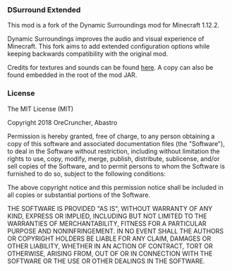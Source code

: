 ### DSurround Extended

This mod is a fork of the Dynamic Surroundings mod for Minecraft 1.12.2.

Dynamic Surroundings improves the audio and visual experience of Minecraft.
This fork aims to add extended configuration options while keeping backwards compatibility with the original mod.

Credits for textures and sounds can be found [here](CREDITS.md).  A copy can also be found embedded in the root of the mod JAR.

### License

The MIT License (MIT)

Copyright 2018 OreCruncher, Abastro

Permission is hereby granted, free of charge, to any person obtaining a copy
of this software and associated documentation files (the "Software"), to deal
in the Software without restriction, including without limitation the rights
to use, copy, modify, merge, publish, distribute, sublicense, and/or sell
copies of the Software, and to permit persons to whom the Software is
furnished to do so, subject to the following conditions:

The above copyright notice and this permission notice shall be included in
all copies or substantial portions of the Software.

THE SOFTWARE IS PROVIDED "AS IS", WITHOUT WARRANTY OF ANY KIND, EXPRESS OR
IMPLIED, INCLUDING BUT NOT LIMITED TO THE WARRANTIES OF MERCHANTABILITY,
FITNESS FOR A PARTICULAR PURPOSE AND NONINFRINGEMENT. IN NO EVENT SHALL THE
AUTHORS OR COPYRIGHT HOLDERS BE LIABLE FOR ANY CLAIM, DAMAGES OR OTHER
LIABILITY, WHETHER IN AN ACTION OF CONTRACT, TORT OR OTHERWISE, ARISING FROM,
OUT OF OR IN CONNECTION WITH THE SOFTWARE OR THE USE OR OTHER DEALINGS IN
THE SOFTWARE.
